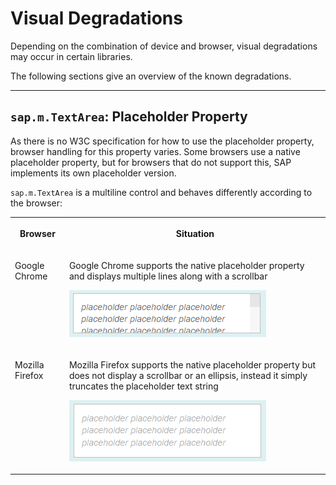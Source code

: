 <!-- loiof08f29636be1472dac8f35fe7918ee08 -->

# Visual Degradations

Depending on the combination of device and browser, visual degradations may occur in certain libraries.

The following sections give an overview of the known degradations.

***

## `sap.m.TextArea`: Placeholder Property

As there is no W3C specification for how to use the placeholder property, browser handling for this property varies. Some browsers use a native placeholder property, but for browsers that do not support this, SAP implements its own placeholder version.

`sap.m.TextArea` is a multiline control and behaves differently according to the browser:


<table>
<tr>
<th valign="top">

Browser

</th>
<th valign="top">

Situation

</th>
</tr>
<tr>
<td valign="top">

Google Chrome

</td>
<td valign="top">

Google Chrome supports the native placeholder property and displays multiple lines along with a scrollbar

![](images/loiof4a1a89df08f4634b70163f18dd33c55_LowRes.png)

</td>
</tr>
<tr>
<td valign="top">

Mozilla Firefox

</td>
<td valign="top">

Mozilla Firefox supports the native placeholder property but does not display a scrollbar or an ellipsis, instead it simply truncates the placeholder text string

![](images/loioc8b3985181a4450fb1252f4f81a25af2_LowRes.png)

</td>
</tr>
</table>

